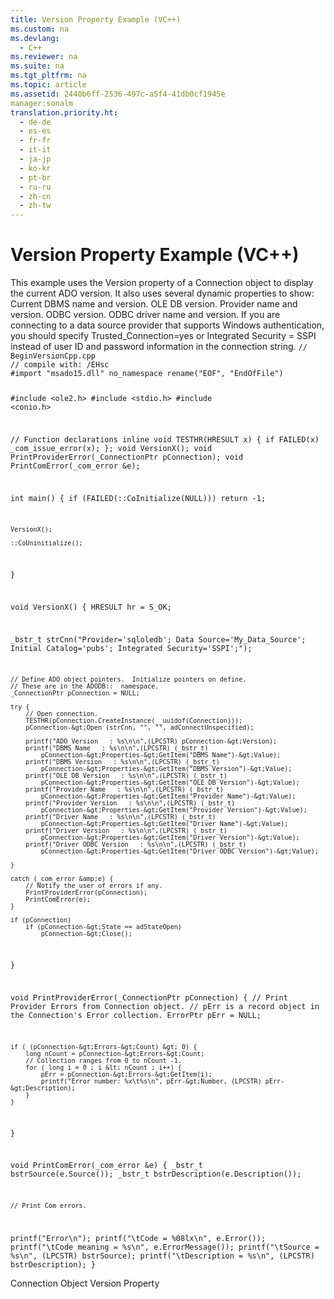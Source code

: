 ```yaml
---
title: Version Property Example (VC++)
ms.custom: na
ms.devlang: 
  - C++
ms.reviewer: na
ms.suite: na
ms.tgt_pltfrm: na
ms.topic: article
ms.assetid: 2440b6ff-2536-497c-a5f4-41db0cf1945e
manager:sonalm
translation.priority.ht: 
  - de-de
  - es-es
  - fr-fr
  - it-it
  - ja-jp
  - ko-kr
  - pt-br
  - ru-ru
  - zh-cn
  - zh-tw
---
```

# Version Property Example (VC++)
<?xml version="1.0" encoding="utf-8"?>
<developerReferenceWithoutSyntaxDocument xmlns="http://ddue.schemas.microsoft.com/authoring/2003/5" xmlns:xlink="http://www.w3.org/1999/xlink" xmlns:xsi="http://www.w3.org/2001/XMLSchema-instance" xsi:schemaLocation="http://ddue.schemas.microsoft.com/authoring/2003/5 http://dduestorage.blob.core.windows.net/ddueschema/developer.xsd">
  <introduction>
    <para>This example uses the <legacyLink xlink:href="db4cb894-9bd9-422d-a58a-cef6941a5784">Version</legacyLink> property of a <legacyLink xlink:href="ef6b1824-5b12-43db-89d7-8f3d13896d4d">Connection</legacyLink> object to display the current ADO version. It also uses several dynamic properties to show:</para>
    <list class="bullet">
      <listItem>
        <para>Current DBMS name and version.</para>
      </listItem>
      <listItem>
        <para>OLE DB version.</para>
      </listItem>
      <listItem>
        <para>Provider name and version.</para>
      </listItem>
      <listItem>
        <para>ODBC version.</para>
      </listItem>
      <listItem>
        <para>ODBC driver name and version.</para>
      </listItem>
    </list>
    <alert class="note">
      <para>If you are connecting to a data source provider that supports Windows authentication, you should specify <system>Trusted_Connection=yes</system> or <system>Integrated Security = SSPI</system> instead of user ID and password information in the connection string.</para>
    </alert>
    <code>// BeginVersionCpp.cpp
// compile with: /EHsc
#import "msado15.dll" no_namespace rename("EOF", "EndOfFile")

#include &lt;ole2.h&gt;
#include &lt;stdio.h&gt;
#include &lt;conio.h&gt;

// Function declarations
inline void TESTHR(HRESULT x) { if FAILED(x) _com_issue_error(x); };
void VersionX();
void PrintProviderError(_ConnectionPtr pConnection);
void PrintComError(_com_error &amp;e);

int main() {
    if (FAILED(::CoInitialize(NULL)))
        return -1;

    VersionX();

    ::CoUninitialize();
}

void VersionX() {
    HRESULT hr = S_OK;

   _bstr_t strCnn("Provider='sqloledb'; Data Source='My_Data_Source'; Initial Catalog='pubs'; Integrated Security='SSPI';");

    // Define ADO object pointers.  Initialize pointers on define.
    // These are in the ADODB::  namespace.
    _ConnectionPtr pConnection = NULL;

    try {
        // Open connection.
        TESTHR(pConnection.CreateInstance(__uuidof(Connection)));
        pConnection-&gt;Open (strCnn, "", "", adConnectUnspecified);

        printf("ADO Version   : %s\n\n",(LPCSTR) pConnection-&gt;Version);
        printf("DBMS Name   : %s\n\n",(LPCSTR) (_bstr_t) 
            pConnection-&gt;Properties-&gt;GetItem("DBMS Name")-&gt;Value);
        printf("DBMS Version   : %s\n\n",(LPCSTR) (_bstr_t)
            pConnection-&gt;Properties-&gt;GetItem("DBMS Version")-&gt;Value);
        printf("OLE DB Version   : %s\n\n",(LPCSTR) (_bstr_t) 
            pConnection-&gt;Properties-&gt;GetItem("OLE DB Version")-&gt;Value);
        printf("Provider Name   : %s\n\n",(LPCSTR) (_bstr_t) 
            pConnection-&gt;Properties-&gt;GetItem("Provider Name")-&gt;Value);
        printf("Provider Version   : %s\n\n",(LPCSTR) (_bstr_t) 
            pConnection-&gt;Properties-&gt;GetItem("Provider Version")-&gt;Value);
        printf("Driver Name   : %s\n\n",(LPCSTR) (_bstr_t) 
            pConnection-&gt;Properties-&gt;GetItem("Driver Name")-&gt;Value);
        printf("Driver Version   : %s\n\n",(LPCSTR) (_bstr_t) 
            pConnection-&gt;Properties-&gt;GetItem("Driver Version")-&gt;Value);
        printf("Driver ODBC Version   : %s\n\n",(LPCSTR) (_bstr_t) 
            pConnection-&gt;Properties-&gt;GetItem("Driver ODBC Version")-&gt;Value);

    }

    catch (_com_error &amp;e) {
        // Notify the user of errors if any.
        PrintProviderError(pConnection);
        PrintComError(e);
    }

    if (pConnection)
        if (pConnection-&gt;State == adStateOpen)
            pConnection-&gt;Close();
}

void PrintProviderError(_ConnectionPtr pConnection) {
    // Print Provider Errors from Connection object.
    // pErr is a record object in the Connection's Error collection.
    ErrorPtr pErr = NULL;

    if ( (pConnection-&gt;Errors-&gt;Count) &gt; 0) {
        long nCount = pConnection-&gt;Errors-&gt;Count;
        // Collection ranges from 0 to nCount -1.
        for ( long i = 0 ; i &lt; nCount ; i++) {
            pErr = pConnection-&gt;Errors-&gt;GetItem(i);
            printf("Error number: %x\t%s\n", pErr-&gt;Number, (LPCSTR) pErr-&gt;Description);
        }
    }
}

void PrintComError(_com_error &amp;e) {
   _bstr_t bstrSource(e.Source());
   _bstr_t bstrDescription(e.Description());

    // Print Com errors.
   printf("Error\n");
   printf("\tCode = %08lx\n", e.Error());
   printf("\tCode meaning = %s\n", e.ErrorMessage());
   printf("\tSource = %s\n", (LPCSTR) bstrSource);
   printf("\tDescription = %s\n", (LPCSTR) bstrDescription);
}</code>
  </introduction>
  <relatedTopics>
<link xlink:href="ef6b1824-5b12-43db-89d7-8f3d13896d4d">Connection Object</link>
<link xlink:href="db4cb894-9bd9-422d-a58a-cef6941a5784">Version Property</link>
</relatedTopics>
</developerReferenceWithoutSyntaxDocument>